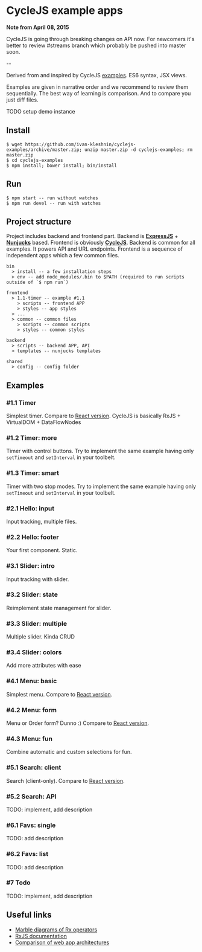 # CycleJS example apps

**Note from April 08, 2015**

CycleJS is going through breaking changes on API now. For newcomers it's better to review #streams branch
which probably be pushed into master soon.

--

Derived from and inspired by CycleJS [examples](https://github.com/staltz/cycle/tree/master/examples/).
ES6 syntax, JSX views.

Examples are given in narrative order and we recommend to review them sequentially.
The best way of learning is comparison. And to compare you just diff files.

TODO setup demo instance

## Install

```
$ wget https://github.com/ivan-kleshnin/cyclejs-examples/archive/master.zip; unzip master.zip -d cyclejs-examples; rm master.zip
$ cd cyclejs-examples
$ npm install; bower install; bin/install
```

## Run

```
$ npm start -- run without watches
$ npm run devel -- run with watches
```

## Project structure
Project includes backend and frontend part. Backend is **[ExpressJS](https://github.com/strongloop/express)** + **[Nunjucks](https://github.com/mozilla/nunjucks)** based.
Frontend is obviously **[CycleJS](https://github.com/staltz/cycle)**. Backend is common for all examples. It powers API
and URL endpoints. Frontend is a sequence of independent apps which a few common files.

```
bin
  > install -- a few installation steps
  > env -- add node_modules/.bin to $PATH (required to run scripts outside of `$ npm run`)

frontend
  > 1.1-timer -- example #1.1
    > scripts -- frontend APP
    > styles -- app styles
  > ...
  > common -- common files
    > scripts -- common scripts
    > styles -- common styles

backend
  > scripts -- backend APP, API
  > templates -- nunjucks templates

shared
  > config -- config folder
```

## Examples

### \#1.1 Timer
Simplest timer. Compare to [React version](http://tutorialzine.com/2014/07/5-practical-examples-for-learning-facebooks-react-framework/).
CycleJS is basically RxJS + VirtualDOM + DataFlowNodes

### \#1.2 Timer: more
Timer with control buttons.
Try to implement the same example having only `setTimeout` and `setInterval` in your toolbelt.

### \#1.3 Timer: smart
Timer with two stop modes.
Try to implement the same example having only `setTimeout` and `setInterval` in your toolbelt.

### \#2.1 Hello: input
Input tracking, multiple files.

### \#2.2 Hello: footer
Your first component. Static.

### \#3.1 Slider: intro
Input tracking with slider.

### \#3.2 Slider: state
Reimplement state management for slider.

### \#3.3 Slider: multiple
Multiple slider. Kinda CRUD

### \#3.4 Slider: colors
Add more attributes with ease

### \#4.1 Menu: basic
Simplest menu. Compare to [React version](http://tutorialzine.com/2014/07/5-practical-examples-for-learning-facebooks-react-framework/).

### \#4.2 Menu: form
Menu or Order form? Dunno :)
Compare to [React version](http://tutorialzine.com/2014/07/5-practical-examples-for-learning-facebooks-react-framework/).

### \#4.3 Menu: fun
Combine automatic and custom selections for fun.

### \#5.1 Search: client
Search (client-only). Compare to [React version](http://tutorialzine.com/2014/07/5-practical-examples-for-learning-facebooks-react-framework/).

### \#5.2 Search: API
TODO: implement, add description

### \#6.1 Favs: single
TODO: add description

### \#6.2 Favs: list
TODO: add description

### \#7 Todo
TODO: implement, add description

## Useful links

* [Marble diagrams of Rx operators](http://rxmarbles.com/)
* [RxJS documentation](https://github.com/Reactive-Extensions/RxJS/tree/master/doc)
* [Comparison of web app architectures](https://github.com/Paqmind/reactive)
